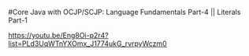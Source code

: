 #Core Java with OCJP/SCJP: Language Fundamentals Part-4 || Literals Part-1


https://youtu.be/Eng8Oi-p2r4?list=PLd3UqWTnYXOmx_J1774ukG_rvrpyWczm0
